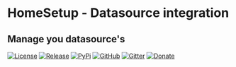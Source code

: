 # HomeSetup - Datasource integration

## Manage you datasource's

[![License](https://badgen.net/badge/license/MIT/gray)](LICENSE.md)
[![Release](https://badgen.net/badge/release/v0.9.15/gray)](CHANGELOG.md#unreleased)
[![PyPi](https://badgen.net/badge/icon/python?icon=pypi&label)](https://pypi.org/project/hspylib-datasource)
[![GitHub](https://badgen.net/badge/icon/github?icon=github&label)](https://github.com/yorevs/hspylib)
[![Gitter](https://badgen.net/badge/icon/gitter?icon=gitter&label)](https://gitter.im/hspylib/community)
[![Donate](https://badgen.net/badge/paypal/donate/yellow)](https://www.paypal.com/cgi-bin/webscr?cmd=_s-xclick&hosted_button_id=J5CDEFLF6M3H4)
